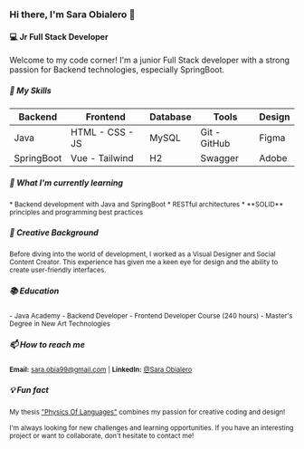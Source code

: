 ### Hi there, I'm Sara Obialero 👋

#### 💻 Jr Full Stack Developer

Welcome to my code corner! I'm a junior Full Stack developer with a strong passion for Backend technologies, especially SpringBoot.

##### 🚀 My Skills

| Backend    | Frontend         | Database | Tools        | Design |
|------------|------------------|----------|--------------|--------|
| Java       | HTML - CSS - JS  | MySQL    | Git - GitHub | Figma  |
| SpringBoot | Vue - Tailwind   | H2       | Swagger      | Adobe  |

##### 🌱 What I'm currently learning
<sub>
* Backend development with Java and SpringBoot
* RESTful architectures
* **SOLID** principles and programming best practices
</sub>

##### 🎨 Creative Background

<sub>Before diving into the world of development, I worked as a Visual Designer and Social Content Creator. This experience has given me a keen eye for design and the ability to create user-friendly interfaces.</sub>

##### 📚 Education

<sub>
- Java Academy - Backend Developer
- Frontend Developer Course (240 hours)
- Master's Degree in New Art Technologies
</sub>

##### 📫 How to reach me

<sub>**Email:** sara.obia99@gmail.com | **LinkedIn:** [@Sara Obialero](https://www.linkedin.com/in/sara-obialero)</sub>

##### 💡 Fun fact

<sub>My thesis ["Physics Of Languages"](https://youtu.be/RWGX1qwGPVM?si=cB-uuW6n4bSkYSwu) combines my passion for creative coding and design!</sub>

<sub>I'm always looking for new challenges and learning opportunities. If you have an interesting project or want to collaborate, don't hesitate to contact me!</sub>
